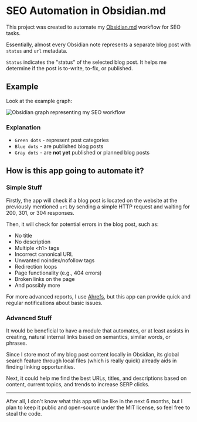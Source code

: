 # SEO Automation in Obsidian.md

This project was created to automate my [Obsidian.md](https://obsidian.md/) workflow for SEO tasks.

Essentially, almost every Obsidian note represents a separate blog post with `status` and `url` metadata.

`Status` indicates the "status" of the selected blog post. It helps me determine if the post is to-write, to-fix, or published.

## Example

Look at the example graph:

![Obsidian graph representing my SEO workflow](https://i.imgur.com/oIxreR3.png)

### Explanation

- `Green dots` - represent post categories
- `Blue dots` - are published blog posts
- `Gray dots` - are **not yet** published or planned blog posts

## How is this app going to automate it?

### Simple Stuff

Firstly, the app will check if a blog post is located on the website at the previously mentioned `url` by sending a simple HTTP request and waiting for 200, 301, or 304 responses.

Then, it will check for potential errors in the blog post, such as:
- No title
- No description
- Multiple \<h1\> tags
- Incorrect canonical URL
- Unwanted noindex/nofollow tags
- Redirection loops
- Page functionality (e.g., 404 errors)
- Broken links on the page
- And possibly more

For more advanced reports, I use [Ahrefs](https://ahrefs.com/), but this app can provide quick and regular notifications about basic issues.

### Advanced Stuff

It would be beneficial to have a module that automates, or at least assists in creating, natural internal links based on semantics, similar words, or phrases.

Since I store most of my blog post content locally in Obsidian, its global search feature through local files (which is really quick) already aids in finding linking opportunities.

Next, it could help me find the best URLs, titles, and descriptions based on content, current topics, and trends to increase SERP clicks.

---

After all, I don't know what this app will be like in the next 6 months, but I plan to keep it public and open-source under the MIT license, so feel free to steal the code.
